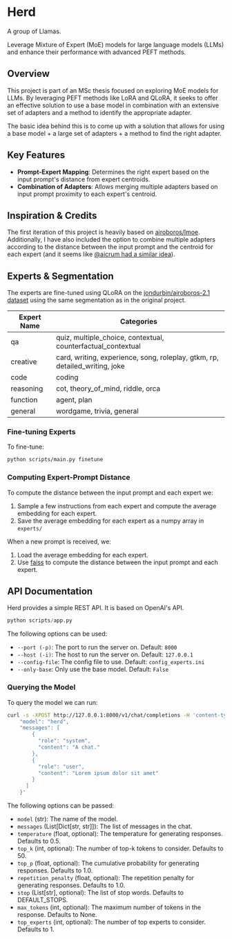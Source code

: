 # Herd
A group of Llamas.

Leverage Mixture of Expert (MoE) models for large language models (LLMs) and enhance their performance with advanced PEFT methods.

## Overview
This project is part of an MSc thesis focused on exploring MoE models for LLMs. By leveraging PEFT methods like LoRA and QLoRA, it seeks to offer an effective solution to use a base model in combination with an extensive set of adapters and a method to identify the appropriate adapter.

The basic idea behind this is to come up with a solution that allows for using a base model + a large set of adapters + a method to find the right adapter.

## Key Features
- **Prompt-Expert Mapping**: Determines the right expert based on the input prompt's distance from expert centroids.
- **Combination of Adapters**: Allows merging multiple adapters based on input prompt proximity to each expert's centroid.


## Inspiration & Credits
The first iteration of this project is heavily based on [airoboros/lmoe](https://github.com/jondurbin/airoboros/tree/main/airoboros/lmoe). Additionally,
I have also included the option to combine multiple adapters according to the distance between the input prompt and the centroid for each expert (and it seems like [@aicrum had a similar idea](https://twitter.com/aicrumb/status/1681846805959528448)).

## Experts & Segmentation
The experts are fine-tuned using QLoRA on the [jondurbin/airoboros-2.1 dataset](https://huggingface.co/datasets/jondurbin/airoboros-2.1/viewer/default/train) using the same segmentation as in the original project.

 Expert Name | Categories |
-------------|------------|
 qa          | quiz, multiple_choice, contextual, counterfactual_contextual |
 creative    | card, writing, experience, song, roleplay, gtkm, rp, detailed_writing, joke |
 code        | coding |
 reasoning   | cot, theory_of_mind, riddle, orca |
 function    | agent, plan |
 general     | wordgame, trivia, general |


### Fine-tuning Experts
To fine-tune:

```sh
python scripts/main.py finetune
```

### Computing Expert-Prompt Distance
To compute the distance between the input prompt and each expert we:

1. Sample a few instructions from each expert and compute the average embedding for each expert.
2. Save the average embedding for each expert as a numpy array in `experts/`

When a new prompt is received, we:
1. Load the average embedding for each expert.
2. Use [faiss](https://github.com/facebookresearch/faiss) to compute the distance between the input prompt and each expert.

## API Documentation
Herd provides a simple REST API. It is based on OpenAI's API.


```py
python scripts/app.py
```

The following options can be used:
- `--port (-p)`: The port to run the server on. Default: `8000`
- `--host (-i)`: The host to run the server on. Default: `127.0.0.1`
- `--config-file`: The config file to use. Default: `config_experts.ini`
- `--only-base`: Only use the base model. Default: `False`


### Querying the Model

To query the model we can run:
```sh
curl -s -XPOST http://127.0.0.1:8000/v1/chat/completions -H 'content-type: application/json' -d '{
    "model": "herd",
    "messages": [
        {
          "role": "system",
          "content": "A chat."
        },
        {
          "role": "user",
          "content": "Lorem ipsum dolor sit amet"
        }
      ]
    }'
```

The following options can be passed:
- `model` (str): The name of the model.
- `messages` (List[Dict[str, str]]): The list of messages in the chat.
- `temperature` (float, optional): The temperature for generating responses. Defaults to 0.5.
- `top_k` (int, optional): The number of top-k tokens to consider. Defaults to 50.
- `top_p` (float, optional): The cumulative probability for generating responses. Defaults to 1.0.
- `repetition_penalty` (float, optional): The repetition penalty for generating responses. Defaults to 1.0.
- `stop` (List[str], optional): The list of stop words. Defaults to DEFAULT_STOPS.
- `max_tokens` (int, optional): The maximum number of tokens in the response. Defaults to None.
- `top_experts` (int, optional): The number of top experts to consider. Defaults to 1.
